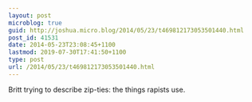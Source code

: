 ```yaml
---
layout: post
microblog: true
guid: http://joshua.micro.blog/2014/05/23/t469812173053501440.html
post_id: 41531
date: 2014-05-23T23:08:45+1100
lastmod: 2019-07-30T17:41:50+1100
type: post
url: /2014/05/23/t469812173053501440.html
---
```

Britt trying to describe zip-ties: the things rapists use.
